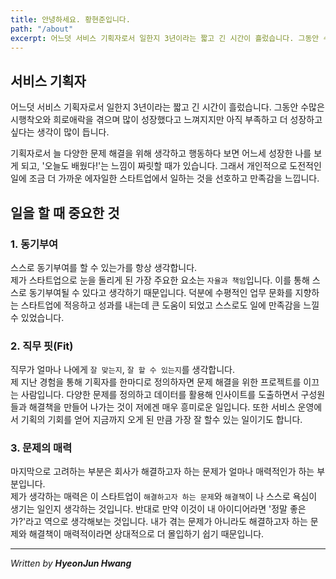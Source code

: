 ```yaml
---
title: 안녕하세요. 황현준입니다.
path: "/about"
excerpt: 어느덧 서비스 기획자로서 일한지 3년이라는 짧고 긴 시간이 흘렀습니다. 그동안 수많은 시행착오와 희로애락을 겪으며 많이 성장했다고 느껴지지만 아직 부족하고 더 성장하고 싶다는 생각이 많이 듭니다. 기획자로서 늘 다양한 문제 해결을 위해 생각하고 행동하다 보면 어느세 성장한 나를 보게 되고, '오늘도 배웠다!'는 느낌이 짜릿할 때가 있습니다. 그래서 개인적으로 도전적인 일에 조금 더 가까운 에자일한 스타트업에서 일하는 것을 선호하고 만족감을 느낍니다.
---
```


## 서비스 기획자

어느덧 서비스 기획자로서 일한지 3년이라는 짧고 긴 시간이 흘렀습니다. 그동안 수많은 시행착오와 희로애락을 겪으며 많이 성장했다고 느껴지지만 아직 부족하고 더 성장하고 싶다는 생각이 많이 듭니다.

기획자로서 늘 다양한 문제 해결을 위해 생각하고 행동하다 보면 어느세 성장한 나를 보게 되고, '오늘도 배웠다!'는 느낌이 짜릿할 때가 있습니다.
그래서 개인적으로 도전적인 일에 조금 더 가까운 에자일한 스타트업에서 일하는 것을 선호하고 만족감을 느낍니다.

## 일을 할 때 중요한 것

### 1. 동기부여

스스로 동기부여를 할 수 있는가를 항상 생각합니다.\
제가 스타트업으로 눈을 돌리게 된 가장 주요한 요소는 `자율과 책임`입니다. 이를 통해 스스로 동기부여될 수 있다고 생각하기 때문입니다. 덕분에 수평적인 업무 문화를 지향하는 스타트업에 적응하고 성과를 내는데 큰 도움이 되었고 스스로도 일에 만족감을 느낄 수 있었습니다.

### 2. 직무 핏(Fit)

직무가 얼마나 나에게 `잘 맞는지`, `잘 할 수 있는지`를 생각합니다.\
제 지난 경험을 통해 기획자를 한마디로 정의하자면 문제 해결을 위한 프로젝트를 이끄는 사람입니다. 다양한 문제를 정의하고 데이터를 활용해 인사이트를 도출하면서 구성원들과 해결책을 만들어 나가는 것이 저에겐 매우 흥미로운 일입니다. 또한 서비스 운영에서 기획의 기회를 얻어 지금까지 오게 된 만큼 가장 잘 할수 있는 일이기도 합니다.

### 3. 문제의 매력

마지막으로 고려하는 부분은 회사가 해결하고자 하는 문제가 얼마나 매력적인가 하는 부분입니다.\
제가 생각하는 매력은 이 스타트업이 `해결하고자 하는 문제`와 `해결책`이 나 스스로 욕심이 생기는 일인지 생각하는 것입니다. 반대로 만약 이것이 내 아이디어라면 '정말 좋은가?'라고 역으로 생각해보는 것입니다. 내가 겪는 문제가 아니라도 해결하고자 하는 문제와 해결책이 매력적이라면 상대적으로 더  몰입하기 쉽기 때문입니다.

---

_Written by **HyeonJun Hwang**_
